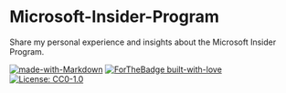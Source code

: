 # Microsoft-Insider-Program
Share my personal experience and insights about the Microsoft Insider Program.


[![made-with-Markdown](https://img.shields.io/badge/Made%20with-Markdown-1f425f.svg)](http://commonmark.org)
[![ForTheBadge built-with-love](http://ForTheBadge.com/images/badges/built-with-love.svg)](https://GitHub.com/Naereen/)
[![License: CC0-1.0](https://img.shields.io/badge/License-CC0%201.0-lightgrey.svg)](http://creativecommons.org/publicdomain/zero/1.0/)

